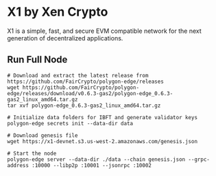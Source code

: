 # X1 by Xen Crypto

X1 is a simple, fast, and secure EVM compatible network for the next generation of decentralized applications.

## Run Full Node

```shell
# Download and extract the latest release from https://github.com/FairCrypto/polygon-edge/releases
wget https://github.com/FairCrypto/polygon-edge/releases/download/v0.6.3-gas2/polygon-edge_0.6.3-gas2_linux_amd64.tar.gz
tar xvf polygon-edge_0.6.3-gas2_linux_amd64.tar.gz

# Initialize data folders for IBFT and generate validator keys
polygon-edge secrets init --data-dir data

# Download genesis file
wget https://x1-devnet.s3.us-west-2.amazonaws.com/genesis.json

# Start the node
polygon-edge server --data-dir ./data --chain genesis.json --grpc-address :10000 --libp2p :10001 --jsonrpc :10002
```
